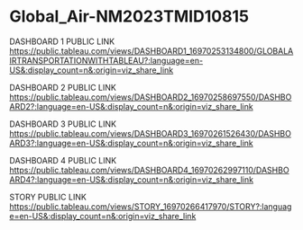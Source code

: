 # Global_Air-NM2023TMID10815


DASHBOARD 1 PUBLIC LINK https://public.tableau.com/views/DASHBOARD1_16970253134800/GLOBALAIRTRANSPORTATIONWITHTABLEAU?:language=en-US&:display_count=n&:origin=viz_share_link


DASHBOARD 2 PUBLIC LINK https://public.tableau.com/views/DASHBOARD2_16970258697550/DASHBOARD2?:language=en-US&:display_count=n&:origin=viz_share_link

 
DASHBOARD 3 PUBLIC LINK https://public.tableau.com/views/DASHBOARD3_16970261526430/DASHBOARD3?:language=en-US&:display_count=n&:origin=viz_share_link


DASHBOARD 4  PUBLIC LINK https://public.tableau.com/views/DASHBOARD4_16970262997110/DASHBOARD4?:language=en-US&:display_count=n&:origin=viz_share_link


STORY    PUBLIC LINK https://public.tableau.com/views/STORY_16970266417970/STORY?:language=en-US&:display_count=n&:origin=viz_share_link

